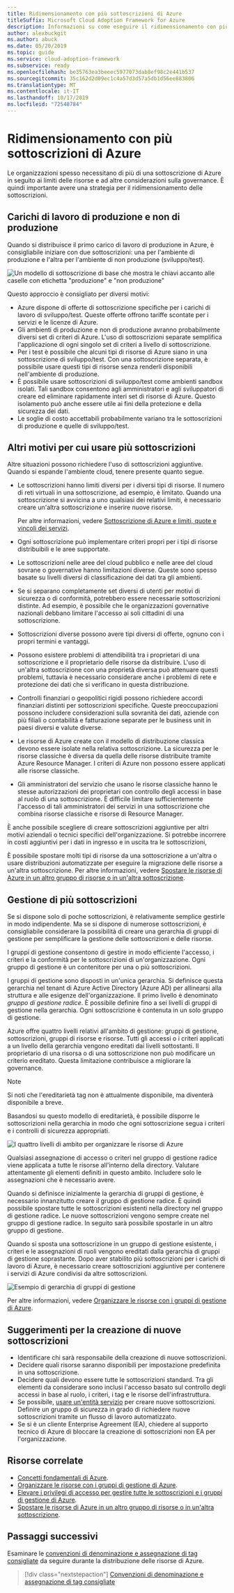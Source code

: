 ```yaml
---
title: Ridimensionamento con più sottoscrizioni di Azure
titleSuffix: Microsoft Cloud Adoption Framework for Azure
description: Informazioni su come eseguire il ridimensionamento con più sottoscrizioni di Azure.
author: alexbuckgit
ms.author: abuck
ms.date: 05/20/2019
ms.topic: guide
ms.service: cloud-adoption-framework
ms.subservice: ready
ms.openlocfilehash: be35763ea3beeec5977073dab8ef98c2e441b537
ms.sourcegitcommit: 35c162d2d09ec1c4a57d3d57a5db1d56ee883806
ms.translationtype: MT
ms.contentlocale: it-IT
ms.lasthandoff: 10/17/2019
ms.locfileid: "72548784"
---
```

# <a name="scaling-with-multiple-azure-subscriptions"></a>Ridimensionamento con più sottoscrizioni di Azure

Le organizzazioni spesso necessitano di più di una sottoscrizione di Azure in seguito ai limiti delle risorse e ad altre considerazioni sulla governance. È quindi importante avere una strategia per il ridimensionamento delle sottoscrizioni.

## <a name="production-and-nonproduction-workloads"></a>Carichi di lavoro di produzione e non di produzione

Quando si distribuisce il primo carico di lavoro di produzione in Azure, è consigliabile iniziare con due sottoscrizioni: una per l'ambiente di produzione e l'altra per l'ambiente di non produzione (sviluppo/test).

![Un modello di sottoscrizione di base che mostra le chiavi accanto alle caselle con etichetta "produzione" e "non produzione"](../../_images/ready/basic-subscription-model.png)

Questo approccio è consigliato per diversi motivi:

- Azure dispone di offerte di sottoscrizione specifiche per i carichi di lavoro di sviluppo/test. Queste offerte offrono tariffe scontate per i servizi e le licenze di Azure.
- Gli ambienti di produzione e non di produzione avranno probabilmente diversi set di criteri di Azure. L'uso di sottoscrizioni separate semplifica l'applicazione di ogni singolo set di criteri a livello di sottoscrizione.
- Per i test è possibile che alcuni tipi di risorse di Azure siano in una sottoscrizione di sviluppo/test. Con una sottoscrizione separata, è possibile usare questi tipi di risorse senza renderli disponibili nell'ambiente di produzione.
- È possibile usare sottoscrizioni di sviluppo/test come ambienti sandbox isolati. Tali sandbox consentono agli amministratori e agli sviluppatori di creare ed eliminare rapidamente interi set di risorse di Azure. Questo isolamento può anche essere utile ai fini della protezione e della sicurezza dei dati.
- Le soglie di costo accettabili probabilmente variano tra le sottoscrizioni di produzione e quelle di sviluppo/test.

## <a name="other-reasons-for-multiple-subscriptions"></a>Altri motivi per cui usare più sottoscrizioni

Altre situazioni possono richiedere l'uso di sottoscrizioni aggiuntive. Quando si espande l'ambiente cloud, tenere presente quanto segue.

- Le sottoscrizioni hanno limiti diversi per i diversi tipi di risorse. Il numero di reti virtuali in una sottoscrizione, ad esempio, è limitato. Quando una sottoscrizione si avvicina a uno qualsiasi dei relativi limiti, è necessario creare un'altra sottoscrizione e inserire nuove risorse.

  Per altre informazioni, vedere [Sottoscrizione di Azure e limiti, quote e vincoli dei servizi](https://docs.microsoft.com/azure/azure-subscription-service-limits).

- Ogni sottoscrizione può implementare criteri propri per i tipi di risorse distribuibili e le aree supportate.

- Le sottoscrizioni nelle aree del cloud pubblico e nelle aree del cloud sovrane o governative hanno limitazioni diverse. Queste sono spesso basate su livelli diversi di classificazione dei dati tra gli ambienti.

- Se si separano completamente set diversi di utenti per motivi di sicurezza o di conformità, potrebbero essere necessarie sottoscrizioni distinte. Ad esempio, è possibile che le organizzazioni governative nazionali debbano limitare l'accesso ai soli cittadini di una sottoscrizione.

- Sottoscrizioni diverse possono avere tipi diversi di offerte, ognuno con i propri termini e vantaggi.

- Possono esistere problemi di attendibilità tra i proprietari di una sottoscrizione e il proprietario delle risorse da distribuire. L'uso di un'altra sottoscrizione con una proprietà diversa può attenuare questi problemi, tuttavia è necessario considerare anche i problemi di rete e protezione dei dati che si verificano in questa distribuzione.

- Controlli finanziari o geopolitici rigidi possono richiedere accordi finanziari distinti per sottoscrizioni specifiche. Queste preoccupazioni possono includere considerazioni sulla sovranità dei dati, aziende con più filiali o contabilità e fatturazione separate per le business unit in paesi diversi e valute diverse.

- Le risorse di Azure create con il modello di distribuzione classica devono essere isolate nella relativa sottoscrizione. La sicurezza per le risorse classiche è diversa da quella delle risorse distribuite tramite Azure Resource Manager. I criteri di Azure non possono essere applicati alle risorse classiche.

- Gli amministratori del servizio che usano le risorse classiche hanno le stesse autorizzazioni dei proprietari con controllo degli accessi in base al ruolo di una sottoscrizione. È difficile limitare sufficientemente l'accesso di tali amministratori dei servizi in una sottoscrizione che combina risorse classiche e risorse di Resource Manager.

È anche possibile scegliere di creare sottoscrizioni aggiuntive per altri motivi aziendali o tecnici specifici dell'organizzazione. Si potrebbe incorrere in costi aggiuntivi per i dati in ingresso e in uscita tra le sottoscrizioni,

È possibile spostare molti tipi di risorse da una sottoscrizione a un'altra o usare distribuzioni automatizzate per eseguire la migrazione delle risorse a un'altra sottoscrizione. Per altre informazioni, vedere [Spostare le risorse di Azure in un altro gruppo di risorse o in un'altra sottoscrizione](https://docs.microsoft.com/azure/azure-resource-manager/resource-group-move-resources).

## <a name="managing-multiple-subscriptions"></a>Gestione di più sottoscrizioni

Se si dispone solo di poche sottoscrizioni, è relativamente semplice gestirle in modo indipendente. Ma se si dispone di numerose sottoscrizioni, è consigliabile considerare la possibilità di creare una gerarchia di gruppi di gestione per semplificare la gestione delle sottoscrizioni e delle risorse.

I gruppi di gestione consentono di gestire in modo efficiente l'accesso, i criteri e la conformità per le sottoscrizioni di un'organizzazione. Ogni gruppo di gestione è un contenitore per una o più sottoscrizioni.

I gruppi di gestione sono disposti in un'unica gerarchia. Si definisce questa gerarchia nel tenant di Azure Active Directory (Azure AD) per allinearsi alla struttura e alle esigenze dell'organizzazione. Il primo livello è denominato *gruppo di gestione radice*. È possibile definire fino a sei livelli di gruppi di gestione nella gerarchia. Ogni sottoscrizione è contenuta in un solo gruppo di gestione.

Azure offre quattro livelli relativi all'ambito di gestione: gruppi di gestione, sottoscrizioni, gruppi di risorse e risorse. Tutti gli accessi o i criteri applicati a un livello della gerarchia vengono ereditati dai livelli sottostanti. Il proprietario di una risorsa o di una sottoscrizione non può modificare un criterio ereditato. Questa limitazione contribuisce a migliorare la governance.

> [!NOTE]
> Si noti che l'ereditarietà tag non è attualmente disponibile, ma diventerà disponibile a breve.

Basandosi su questo modello di ereditarietà, è possibile disporre le sottoscrizioni nella gerarchia in modo che ogni sottoscrizione segua i criteri e i controlli di sicurezza appropriati.

![I quattro livelli di ambito per organizzare le risorse di Azure](../../ready/azure-setup-guide/media/organize-resources/scope-levels.png)

Qualsiasi assegnazione di accesso o criteri nel gruppo di gestione radice viene applicata a tutte le risorse all'interno della directory. Valutare attentamente gli elementi definiti in questo ambito. Includere solo le assegnazioni che è necessario avere.

Quando si definisce inizialmente la gerarchia di gruppi di gestione, è necessario innanzitutto creare il gruppo di gestione radice. È quindi possibile spostare tutte le sottoscrizioni esistenti nella directory nel gruppo di gestione radice. Le nuove sottoscrizioni vengono sempre create nel gruppo di gestione radice. In seguito sarà possibile spostarle in un altro gruppo di gestione.

Quando si sposta una sottoscrizione in un gruppo di gestione esistente, i criteri e le assegnazioni di ruoli vengono ereditati dalla gerarchia di gruppi di gestione soprastante. Dopo aver stabilito più sottoscrizioni per i carichi di lavoro di Azure, è necessario creare sottoscrizioni aggiuntive per contenere i servizi di Azure condivisi da altre sottoscrizioni.

![Esempio di gerarchia di gruppi di gestione](../../_images/ready/management-group-hierarchy.png)

Per altre informazioni, vedere [Organizzare le risorse con i gruppi di gestione di Azure](https://docs.microsoft.com/azure/governance/management-groups).

## <a name="tips-for-creating-new-subscriptions"></a>Suggerimenti per la creazione di nuove sottoscrizioni

- Identificare chi sarà responsabile della creazione di nuove sottoscrizioni.
- Decidere quali risorse saranno disponibili per impostazione predefinita in una sottoscrizione.
- Decidere quali devono essere tutte le sottoscrizioni standard. Tra gli elementi da considerare sono inclusi l'accesso basato sul controllo degli accessi in base al ruolo, i criteri, i tag e le risorse dell'infrastruttura.
- Se possibile, [usare un'entità servizio](https://docs.microsoft.com/azure/azure-resource-manager/grant-access-to-create-subscription) per creare nuove sottoscrizioni. Definire un gruppo di sicurezza in grado di richiedere nuove sottoscrizioni tramite un flusso di lavoro automatizzato.
- Se si è un cliente Enterprise Agreement (EA), chiedere al supporto tecnico di Azure di bloccare la creazione di sottoscrizioni non EA per l'organizzazione.

## <a name="related-resources"></a>Risorse correlate

- [Concetti fondamentali di Azure](./fundamental-concepts.md).
- [Organizzare le risorse con i gruppi di gestione di Azure](https://docs.microsoft.com/azure/governance/management-groups).
- [Elevare i privilegi di accesso per gestire tutte le sottoscrizioni e i gruppi di gestione di Azure](https://docs.microsoft.com/azure/role-based-access-control/elevate-access-global-admin).
- [Spostare le risorse di Azure in un altro gruppo di risorse o in un'altra sottoscrizione](https://docs.microsoft.com/azure/azure-resource-manager/resource-group-move-resources).

## <a name="next-steps"></a>Passaggi successivi

Esaminare le [convenzioni di denominazione e assegnazione di tag consigliate](./naming-and-tagging.md) da seguire durante la distribuzione delle risorse di Azure.

> [!div class="nextstepaction"]
> [Convenzioni di denominazione e assegnazione di tag consigliate](./naming-and-tagging.md)
